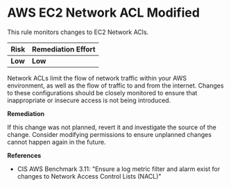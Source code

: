 # AWS EC2 Network ACL Modified

This rule monitors changes to EC2 Network ACls.

| Risk    | Remediation Effort |
| :------ | :----------------- |
| **Low** | **Low**            |

Network ACLs limit the flow of network traffic within your AWS environment, as well as the flow of traffic to and from the internet. Changes to these configurations should be closely monitored to ensure that inappropriate or insecure access is not being introduced.

**Remediation**

If this change was not planned, revert it and investigate the source of the change. Consider modifying permissions to ensure unplanned changes cannot happen again in the future.

**References**

- CIS AWS Benchmark 3.11: "Ensure a log metric filter and alarm exist for changes to Network Access Control Lists \(NACL\)"
